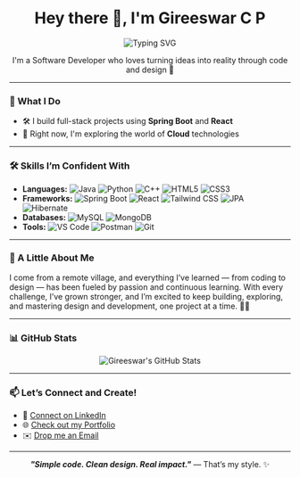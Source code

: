 <h1 align="center"> Hey there 👋, I'm Gireeswar C P </h1>

<p align="center"> 
  <img src="https://readme-typing-svg.demolab.com?font=Fira+Code&size=22&pause=1000&center=true&vCenter=true&width=435&lines=Software+Developer+%F0%9F%92%BB;Problem+Solver+%F0%9F%94%A5;Project+Builder+%F0%9F%9B%A0%EF%B8%8F;Lifelong+Learner+%F0%9F%8C%8A" alt="Typing SVG" />
</p>

<p align="center">I'm a Software Developer who loves turning ideas into reality through code and design 🚀</p>

---

### 🚀 What I Do

- 🛠️ I build full-stack projects using **Spring Boot** and **React**
- 🌱 Right now, I'm exploring the world of **Cloud** technologies

---

### 🛠️ Skills I’m Confident With

- **Languages:** ![Java](https://img.shields.io/badge/Java-orange?style=flat) ![Python](https://img.shields.io/badge/Python-blue?style=flat) ![C++](https://img.shields.io/badge/C++-00599C?style=flat) ![HTML5](https://img.shields.io/badge/HTML5-E34F26?style=flat) ![CSS3](https://img.shields.io/badge/CSS3-1572B6?style=flat)
- **Frameworks:** ![Spring Boot](https://img.shields.io/badge/Spring_Boot-6DB33F?style=flat) ![React](https://img.shields.io/badge/React-1572B6?style=flat) ![Tailwind CSS](https://img.shields.io/badge/Tailwind_CSS-38B2AC?style=flat) ![JPA](https://img.shields.io/badge/JPA-59666C?style=flat) ![Hibernate](https://img.shields.io/badge/Hibernate-59666C?style=flat)
- **Databases:** ![MySQL](https://img.shields.io/badge/MySQL-4479A1?style=flat) ![MongoDB](https://img.shields.io/badge/MongoDB-47A248?style=flat)
- **Tools:** ![VS Code](https://img.shields.io/badge/VS_Code-007ACC?style=flat) ![Postman](https://img.shields.io/badge/Postman-FF6C37?style=flat) ![Git](https://img.shields.io/badge/Git-20232A?style=flat)

---

### 🌱 A Little About Me

I come from a remote village, and everything I’ve learned — from coding to design — has been fueled by passion and continuous learning.
With every challenge, I’ve grown stronger, and I’m excited to keep building, exploring, and mastering design and development, one project at a time. 💪✨



---

### 📊 GitHub Stats
<p align="center">
  <img src="https://github-readme-stats.vercel.app/api?username=gireeswar18&show_icons=true&theme=radical" alt="Gireeswar's GitHub Stats" />
</p>

---

### 📫 Let’s Connect and Create!

- 💼 [Connect on LinkedIn](https://www.linkedin.com/in/gireeswarcp18/)
- 🌐 [Check out my Portfolio](https://gireeswarcp-v3.vercel.app/)
- ✉️ [Drop me an Email](mailto:gireeswarcp18@gmail.com)

---

<p align="center">
  <b><i>"Simple code. Clean design. Real impact."</i></b> — That’s my style. ✨
</p>
